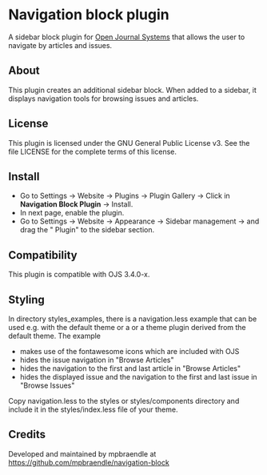 # Navigation block plugin
A sidebar block plugin for [Open Journal Systems](https://github.com/pkp/ojs) that allows the user to navigate 
by articles and issues.

## About
This plugin creates an additional sidebar block. When added to a sidebar, it displays navigation tools for browsing 
issues and articles.

## License
This plugin is licensed under the GNU General Public License v3. See the file
LICENSE for the complete terms of this license.

## Install
 * Go to Settings -> Website -> Plugins -> Plugin Gallery -> Click in **Navigation Block Plugin** -> Install.
 * In next page, enable the plugin.
 * Go to Settings -> Website -> Appearance -> Sidebar management -> and drag the " Plugin" to the sidebar section.

## Compatibility
This plugin is compatible with OJS 3.4.0-x.

## Styling
In directory styles_examples, there is a navigation.less example that can be used e.g. with the default theme or a 
or a theme plugin derived from the default theme.  The example
 * makes use of the fontawesome icons which are included with OJS
 * hides the issue navigation in "Browse Articles"
 * hides the navigation to the first and last article in "Browse Articles"
 * hides the displayed issue and the navigation to the first and last issue in "Browse Issues"

Copy navigation.less to the styles or styles/components directory and include it in the styles/index.less file of
your theme.

## Credits
Developed and maintained by mpbraendle at https://github.com/mpbraendle/navigation-block

